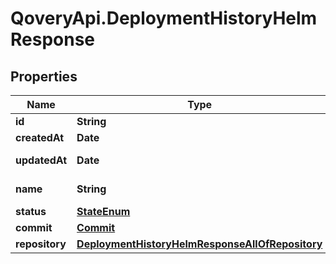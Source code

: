 # QoveryApi.DeploymentHistoryHelmResponse

## Properties

Name | Type | Description | Notes
------------ | ------------- | ------------- | -------------
**id** | **String** |  | [readonly] 
**createdAt** | **Date** |  | [readonly] 
**updatedAt** | **Date** |  | [optional] [readonly] 
**name** | **String** | name of the helm | [optional] 
**status** | [**StateEnum**](StateEnum.md) |  | [optional] 
**commit** | [**Commit**](Commit.md) |  | [optional] 
**repository** | [**DeploymentHistoryHelmResponseAllOfRepository**](DeploymentHistoryHelmResponseAllOfRepository.md) |  | [optional] 


